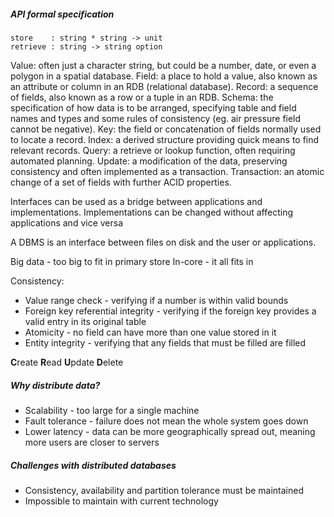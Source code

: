 ##### API formal specification
```
store    : string * string -> unit
retrieve : string -> string option
```

Value: often just a character string, but could be a number, date, or even a polygon in a spatial database.
Field: a place to hold a value, also known as an attribute or column in an RDB
(relational database).
Record: a sequence of fields, also known as a row or a tuple in an RDB.
Schema: the specification of how data is to be arranged, specifying table and field
names and types and some rules of consistency (eg. air pressure field
cannot be negative).
Key: the field or concatenation of fields normally used to locate a record.
Index: a derived structure providing quick means to find relevant records.
Query: a retrieve or lookup function, often requiring automated planning.
Update: a modification of the data, preserving consistency and often implemented
as a transaction.
Transaction: an atomic change of a set of fields with further ACID properties.

Interfaces can be used as a bridge between applications and implementations. Implementations can be changed without affecting applications and vice versa

A DBMS is an interface between files on disk and the user or applications.

Big data - too big to fit in primary store
In-core - it all fits in

Consistency:
- Value range check - verifying if a number is within valid bounds
- Foreign key referential integrity - verifying if the foreign key provides a valid entry in its original table
- Atomicity - no field can have more than one value stored in it
- Entity integrity - verifying that any fields that must be filled are filled

**C**reate
**R**ead
**U**pdate
**D**elete

##### Why distribute data?
- Scalability - too large for a single machine
- Fault tolerance - failure does not mean the whole system goes down
- Lower latency - data can be more geographically spread out, meaning more users are closer to servers
##### Challenges with distributed databases
- Consistency, availability and partition tolerance must be maintained
- Impossible to maintain with current technology
